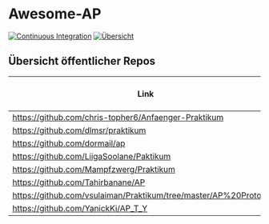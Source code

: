 # Awesome-AP

[![Continuous Integration](https://github.com/NicoWeio/awesome-ap/workflows/Generate%20summary/badge.svg)](https://github.com/NicoWeio/awesome-ap/actions)
[![Übersicht](https://img.shields.io/badge/Übersicht-auf%20GitHub%20Pages-blue)](https://nicoweio.github.io/awesome-ap/)

## Übersicht öffentlicher Repos

| Link                                                               | letzte Änderung (strict) | letzte Änderung (lax) |
|--------------------------------------------------------------------|--------------------------|-----------------------|
| https://github.com/chris-topher6/Anfaenger-Praktikum               | 2020                     | 2020                  |
| https://github.com/dlmsr/praktikum                                 | 2020                     | 2014                  |
| https://github.com/dormail/ap                                      | 2020                     | 2020                  |
| https://github.com/LiigaSoolane/Paktikum                           | 2020                     | 2020                  |
| https://github.com/Mampfzwerg/Praktikum                            | 2019                     | 2019                  |
| https://github.com/Tahirbanane/AP                                  | 2020                     | 2020                  |
| https://github.com/vsulaiman/Praktikum/tree/master/AP%20Protokolle | 2017                     | 2017                  |
| https://github.com/YanickKi/AP_T_Y                                 | 2020                     | 2020                  |
